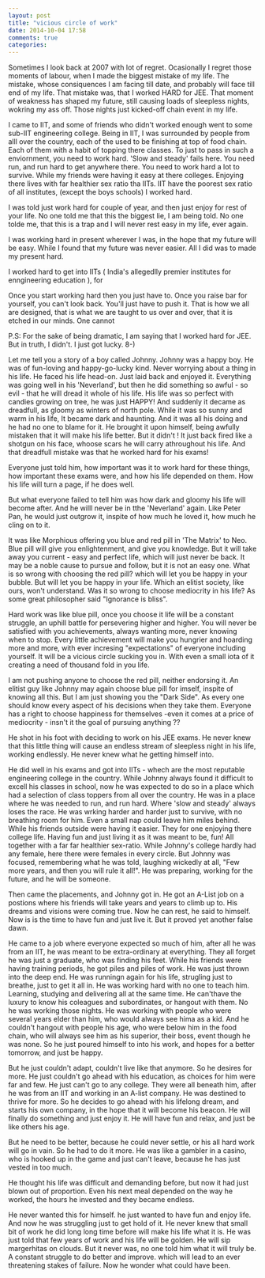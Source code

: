 ```yaml
---
layout: post
title: "vicious circle of work"
date: 2014-10-04 17:58
comments: true
categories: 
---
```



Sometimes I look back at 2007 with lot of regret. Ocasionally I regret
those moments of labour, when I made the biggest mistake of my life. The
mistake, whose consiquences I am facing till date, and probably will
face till end of my life. That mistake was, that I worked HARD for JEE.
That moment of weakness has shaped my future, still causing loads of
sleepless nights, wokring my ass off. Those nights just kicked-off
chain event in my life.

I came to IIT, and some of friends who didn't worked enough went to some
sub-IIT engineering college. Being in IIT, I was surrounded by people
from alll over the country, each of the used to be finishing at top of
food chain. Each of them with a habit of topping there classes. To just
to pass in such a enviornment, you need to work hard. 'Slow and steady'
fails here. You need run, and run hard to get anywhere there. You need
to work hard a lot to survive. While my friends were having it easy at
there colleges. Enjoying there lives with far healthier sex ratio tha
IITs.
IIT have the poorest sex ratio of all institutes, (except the boys
schools) I worked hard.

I was told just work hard for couple of year, and then just enjoy for
rest of your life. No one told me that this the biggest lie, I am being
told. No one tolde me, that this is a trap and I will never rest easy in
my life, ever again.

I was working hard in present wherever I was, in the hope that my future
will be easy. While I found that my future was never easier. All I did
was to made my present hard.

I worked hard to get into IITs ( India's allegedlly premier institutes
for enngineering education ), for

Once you start working hard then you just have to. Once you raise bar for
yourself, you can't look back. You'll just have to push it. That is how
we all are designed, that is what we are taught to us over and over,
that it is etched in our minds. One cannot

P.S: For the sake of being dramatic, I am saying that I worked hard for
JEE. But in truth, I didn't. I just got lucky. 8-)


Let me tell you a story of a boy called Johnny. Johnny was a happy boy.
He was of fun-loving and happy-go-lucky kind. Never worrying about a
thing in his life. He faced his life head-on. Just laid back and enjoyed
it. Everything was going well in his 'Neverland', but then he did
something so awful - so evil - that he will dread it whole of his life.
His life was so perfect with candies growing on tree, he was just HAPPY!
And suddenly it decame as dreadfull, as gloomy as winters of north pole.
While it was so sunny and warm in his life, It became dark and haunting.
And it was all his doing and he had no one to blame for it. He brought
it upon himself, being awfully mistaken that it will make his life
better. But it didn't ! It just back fired like a shotgun on his face,
whoose scars he will carry athroughout his life. And that dreadfull
mistake was that he worked hard for his exams!

Everyone just told him, how important was it to work hard for these
things, how important these exams were, and how his life depended on
them. How his life will turn a page, if he does well.

But what everyone failed to tell him was how dark and gloomy his life
will become after. And he willl never be in tthe 'Neverland' again. Like
Peter Pan, he would just outgrow it, inspite of how much he loved it,
how much he cling on to it.

It was like Morphious offering you blue and red pill in 'The Matrix' to
Neo. Blue pill will give you enlightenment, and give you knowledge. But
it will take away you current - easy and perfect life, which will just
never be back. It may be a noble cause to pursue and follow, but it is
not an easy one. What is so wrong with choosing the red pill? which
will let you be happy in your bubble. But will let you be happy in your
life. Which an elitist society, like ours, won't understand. Was it so
wrong to choose mediocrity in his life? As some great philosopher said
"Ignorance is bliss".

Hard work was like blue pill, once you choose it life will be a constant
struggle, an uphill battle for persevering higher and higher. You will
never be satisfied with you achievements, always wanting more, never
knowing when to stop. Every little achievement will make you hungrier
and hoarding more and more, with ever incresing "expectations" of
everyone including yourself. It will be a vicious circle sucking you in.
With even a small iota of it creating a need of thousand fold in you
life.

I am not pushing anyone to choose the red pill, neither endorsing it. An
elitist guy like Johnny may again choose blue pill for imself, inspite
of knowing all this. But I am just showing you the "Dark Side". As every
one should know every aspect of his decisions when they take them.
Everyone has a right to choose happiness for themselves -even it comes
at a price of mediocrity - insn't it the goal of pursuing anything ??

He shot in his foot with deciding to work on his JEE exams. He never
knew that this little thing will cause an endless stream of sleepless
night in his life, working endlessly. He never knew what he getting
himself into.

He did well in his exams and got into IITs - whech are the most
reputable engineering college in the country. While Johnny always found
it difficult to excell his classes in school, now he was expected to do
so in a place which had a selection of class toppers from all over the
country. He was in a place where he was needed to run, and run hard.
Where 'slow and steady' always loses the race. He was wrking harder and
harder just to survive, with no breathing room for him. Even a small nap
could leave him miles behind. While his friends outside were having it
easier. They for one enjoying there college life. Having fun and just
living it as it was meant to be, fun! All together with a far far
healthier sex-ratio. While Johnny's college hardly had any female, here
there were females in every circle. But Johnny was focused, remembering
what he was told, laughing wickedly at all, "Few more years, and then
you will rule it all!". He was preparing, working for the future, and he
will be someone.

Then came the placements, and Johnny got in. He got an A-List job on a
postions where his friends will take years and years to climb up to. His
dreams and visions were coming true. Now he can rest, he said to
himself. Now is is the time to have fun and just live it. But it proved
yet another false dawn.

He came to a job where everyone expected so much of him, after all he
was from an IIT, he was meant to be extra-ordinary at everything. They
all forget he was just a graduate, who was finding his feet. While his
friends were having training periods, he got piles and piles of work. He
was just thrown into the deep end. He was runningn again for his life,
strugling just to breathe, just to get it all in. He was working hard
with no one to teach him. Learning, studying and delivering all at the
same time. He can'thave the luxury to know his coleagues and
subordinates, or hangout with them. No he was working those nights. He
was working with people who were several years elder than him, who would
always see hima as a kid. And he couldn't hangout with people his age,
who were below him in the food chain, who will always see him as his
superior, their boss, event though he was none. So he just poured
himself to into his work, and hopes for a better tomorrow, and just be
happy.

But he just couldn't adapt, couldn't live like that anymore. So he
desires for more. He just couldn't go ahead with his education, as
choices for him were far and few. He just can't go to any college. They
were all beneath him, after he was from an IIT and working in an A-list
company. He was destined to thrive for more. So he decides to go ahead
with his lifelong dream, and starts his own company, in the hope that it
will become his beacon. He will finally do something and just enjoy it.
He will have fun and relax, and just be like others his age.

But he need to be better, because he could never settle, or his all hard
work will go in vain. So he had to do it more. He was like a gambler in
a casino, who is hooked up in the game and just can't leave, because he
has just vested in too much.

He thought his life was difficult and demanding before, but now it had
just blown out of proportion. Even his next meal depended on the way he
worked, the hours he invested and they became endless.

He never wanted this for himself. he just wanted to have fun and enjoy
life. And now he was struggling just to get hold of it. He never knew
that small bit of work he did long long time before will make his life
what it is. He was just told that few years of work and his life will be
golden. He will sip margerhitas on clouds. But it never was, no one told
him what it will truly be. A constant struggle to do better and improve.
which will lead to an ever threatening stakes of failure. Now he wonder
what could have been.
